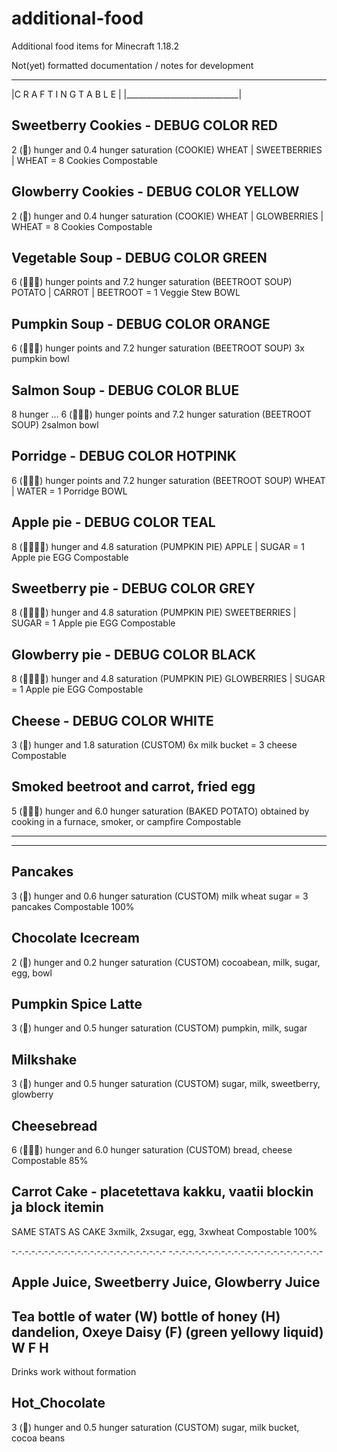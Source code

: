 # additional-food
 Additional food items for Minecraft 1.18.2


Not(yet) formatted documentation / notes for development
 ____________________________
|C R A F T I N G   T A B L E |
|____________________________|

Sweetberry Cookies - DEBUG COLOR RED
------------------
2 (🍗) hunger and 0.4 hunger saturation (COOKIE)
WHEAT | SWEETBERRIES | WHEAT = 8 Cookies
Compostable


Glowberry Cookies - DEBUG COLOR YELLOW
------------------
2 (🍗) hunger and 0.4 hunger saturation (COOKIE)
WHEAT | GLOWBERRIES | WHEAT = 8 Cookies
Compostable


Vegetable Soup - DEBUG COLOR GREEN
------------------
6 (🍗🍗🍗) hunger points and 7.2 hunger saturation (BEETROOT SOUP)
POTATO | CARROT | BEETROOT	= 1 Veggie Stew
BOWL


Pumpkin Soup - DEBUG COLOR ORANGE
-----------------
6 (🍗🍗🍗) hunger points and 7.2 hunger saturation (BEETROOT SOUP)
3x pumpkin
bowl


Salmon Soup - DEBUG COLOR BLUE
-----------------
8 hunger ... 6 (🍗🍗🍗) hunger points and 7.2 hunger saturation (BEETROOT SOUP)
2salmon
bowl


Porridge - DEBUG COLOR HOTPINK
-----------------
6 (🍗🍗🍗) hunger points and 7.2 hunger saturation (BEETROOT SOUP)
WHEAT | WATER	= 1 Porridge
BOWL



Apple pie - DEBUG COLOR TEAL
-----------------
8 (🍗🍗🍗🍗) hunger and 4.8 saturation (PUMPKIN PIE)
APPLE | SUGAR	= 1 Apple pie
EGG
Compostable


Sweetberry pie - DEBUG COLOR GREY
-----------------
8 (🍗🍗🍗🍗) hunger and 4.8 saturation (PUMPKIN PIE)
SWEETBERRIES | SUGAR	= 1 Apple pie
EGG
Compostable


Glowberry pie - DEBUG COLOR BLACK
-----------------
8 (🍗🍗🍗🍗) hunger and 4.8 saturation (PUMPKIN PIE)
GLOWBERRIES | SUGAR	= 1 Apple pie
EGG
Compostable


Cheese - DEBUG COLOR WHITE
-----------------
3 (🍗) hunger and 1.8 saturation (CUSTOM)
6x milk bucket  = 3 cheese
Compostable


Smoked beetroot and carrot, fried egg
---------------------------------------
5 (🍗🍗🍗) hunger and 6.0 hunger saturation (BAKED POTATO)
obtained by cooking in a furnace, smoker, or campfire
Compostable
________________________________________________________
________________________________________________________

Pancakes
--------
3 (🍗) hunger and 0.6 hunger saturation (CUSTOM)
milk wheat sugar = 3 pancakes
Compostable 100%

Chocolate Icecream
-------------------
2 (🍗) hunger and 0.2 hunger saturation (CUSTOM)
cocoabean, milk, sugar, egg, bowl


Pumpkin Spice Latte
--------------------
3 (🍗) hunger and 0.5 hunger saturation (CUSTOM)
pumpkin, milk, sugar

Milkshake
---------
3 (🍗) hunger and 0.5 hunger saturation (CUSTOM)
sugar, milk, sweetberry, glowberry

Cheesebread
------------
6 (🍗🍗🍗) hunger and 6.0 hunger saturation (CUSTOM)
bread, cheese
Compostable 85%



Carrot Cake - placetettava kakku, vaatii blockin ja block itemin
-----------
SAME STATS AS CAKE
3xmilk, 2xsugar, egg, 3xwheat
Compostable 100%

-.-.-.-.-.-.-.-.-.-.-.-.-.-.-.-.-.-.-.-.-.-.-.-
-.-.-.-.-.-.-.-.-.-.-.-.-.-.-.-.-.-.-.-.-.-.-.-

Apple Juice, Sweetberry Juice, Glowberry Juice
-----------------------------------------------


Tea
bottle of water (W)
bottle of honey (H)
dandelion,  Oxeye Daisy (F)
(green yellowy liquid)
W F H
-----------------------------------------------------------

Drinks work without formation

Hot_Chocolate
---------------
3 (🍗) hunger and 0.5 hunger saturation (CUSTOM)
sugar, milk bucket, cocoa beans

